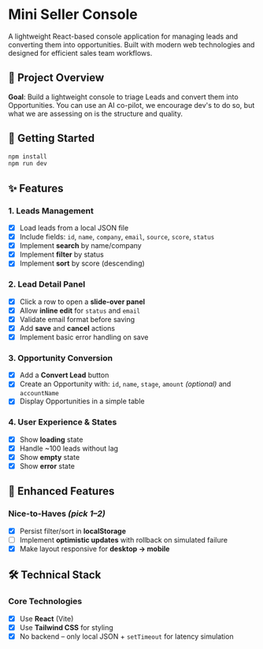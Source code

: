 # Mini Seller Console

A lightweight React-based console application for managing leads and converting them into opportunities. Built with modern web technologies and designed for efficient sales team workflows.

## 🎯 Project Overview

**Goal**: Build a lightweight console to triage Leads and convert them into Opportunities. You can use an AI co-pilot, we encourage dev's to do so, but what we are assessing on is the structure and quality.

## 🚀 Getting Started

```bash
npm install
npm run dev
```

## ✨ Features

### **1. Leads Management**

- [x] Load leads from a local JSON file
- [x] Include fields: `id`, `name`, `company`, `email`, `source`, `score`, `status`
- [x] Implement **search** by name/company
- [x] Implement **filter** by status
- [x] Implement **sort** by score (descending)

### **2. Lead Detail Panel**

- [x] Click a row to open a **slide-over panel**
- [x] Allow **inline edit** for `status` and `email`
- [x] Validate email format before saving
- [x] Add **save** and **cancel** actions
- [x] Implement basic error handling on save

### **3. Opportunity Conversion**

- [x] Add a **Convert Lead** button
- [x] Create an Opportunity with: `id`, `name`, `stage`, `amount` _(optional)_ and `accountName`
- [x] Display Opportunities in a simple table

### **4. User Experience & States**

- [x] Show **loading** state
- [x] Handle ~100 leads without lag
- [x] Show **empty** state
- [x] Show **error** state

## 🚀 Enhanced Features

### **Nice-to-Haves** _(pick 1–2)_

- [x] Persist filter/sort in **localStorage**
- [ ] Implement **optimistic updates** with rollback on simulated failure
- [x] Make layout responsive for **desktop → mobile**

## 🛠️ Technical Stack

### **Core Technologies**

- [x] Use **React** (Vite)
- [x] Use **Tailwind CSS** for styling
- [x] No backend – only local JSON + `setTimeout` for latency simulation
